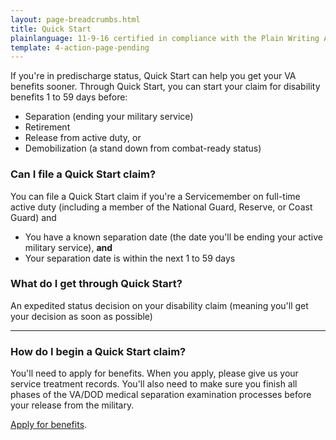 ```yaml
---
layout: page-breadcrumbs.html
title: Quick Start
plainlanguage: 11-9-16 certified in compliance with the Plain Writing Act
template: 4-action-page-pending
---
```


If you're in predischarge status, Quick Start can help you get your VA benefits sooner. Through Quick Start, you can start your claim for disability benefits 1 to 59 days before:

- Separation (ending your military service)
- Retirement
- Release from active duty, or
- Demobilization (a stand down from combat-ready status)

<div class="call-out" markdown="0">

### Can I file a Quick Start claim?
You can file a Quick Start claim if you're a Servicemember on full-time active duty (including a member of the National Guard, Reserve, or Coast Guard) and
-	You have a known separation date (the date you'll be ending your active military service), **and**  
-	Your separation date is within the next 1 to 59 days

</div>

### What do I get through Quick Start?

An expedited status decision on your disability claim (meaning you'll get your decision as soon as possible)

-----

### How do I begin a Quick Start claim?

You'll need to apply for benefits. When you apply, please give us your service treatment records. You'll also need to make sure you finish all phases of the VA/DOD medical separation examination processes before your release from the military.

[Apply for benefits](https://www.vets.gov/disability-benefits/apply-for-benefits/).
